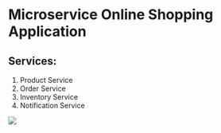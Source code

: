 # Microservice Online Shopping Application

## Services:

  1. Product Service
  2. Order Service
  3. Inventory Service
  4. Notification Service

<img src="https://user-images.githubusercontent.com/16406047/201527010-393c142a-9d5f-43e7-9b5e-337466a8b409.png"/>


